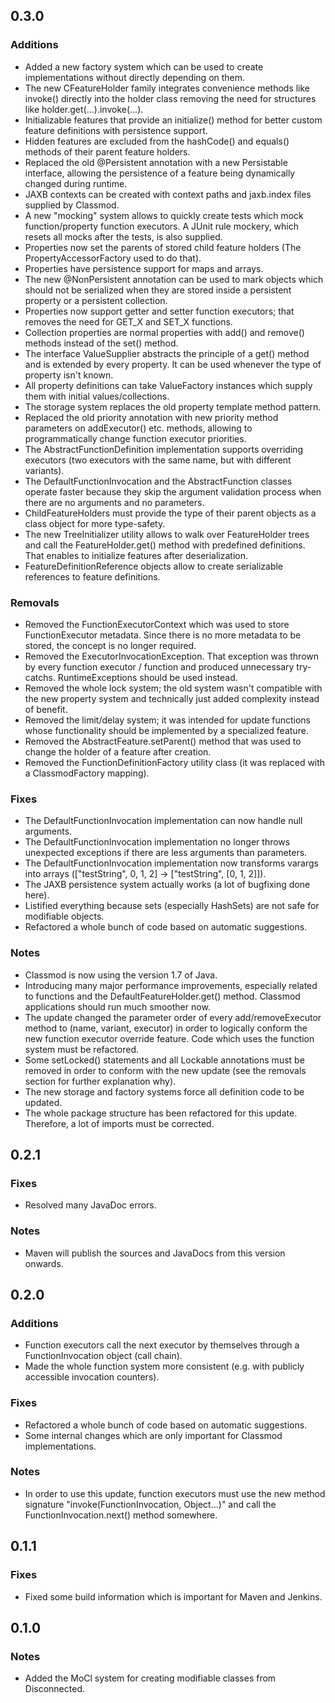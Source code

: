 0.3.0
-----

### Additions
* Added a new factory system which can be used to create implementations without directly depending on them.
* The new CFeatureHolder family integrates convenience methods like invoke() directly into the holder class removing the need for structures like holder.get(...).invoke(...).
* Initializable features that provide an initialize() method for better custom feature definitions with persistence support.
* Hidden features are excluded from the hashCode() and equals() methods of their parent feature holders.
* Replaced the old @Persistent annotation with a new Persistable interface, allowing the persistence of a feature being dynamically changed during runtime.
* JAXB contexts can be created with context paths and jaxb.index files supplied by Classmod.
* A new "mocking" system allows to quickly create tests which mock function/property function executors. A JUnit rule mockery, which resets all mocks after the tests, is also supplied.
* Properties now set the parents of stored child feature holders (The PropertyAccessorFactory used to do that).
* Properties have persistence support for maps and arrays.
* The new @NonPersistent annotation can be used to mark objects which should not be serialized when they are stored inside a persistent property or a persistent collection.
* Properties now support getter and setter function executors; that removes the need for GET_X and SET_X functions.
* Collection properties are normal properties with add() and remove() methods instead of the set() method.
* The interface ValueSupplier abstracts the principle of a get() method and is extended by every property. It can be used whenever the type of property isn't known.
* All property definitions can take ValueFactory instances which supply them with initial values/collections.
* The storage system replaces the old property template method pattern.
* Replaced the old priority annotation with new priority method parameters on addExecutor() etc. methods, allowing to programmatically change function executor priorities. 
* The AbstractFunctionDefinition implementation supports overriding executors (two executors with the same name, but with different variants).
* The DefaultFunctionInvocation and the AbstractFunction classes operate faster because they skip the argument validation process when there are no arguments and no parameters.
* ChildFeatureHolders must provide the type of their parent objects as a class object for more type-safety.
* The new TreeInitializer utility allows to walk over FeatureHolder trees and call the FeatureHolder.get() method with predefined definitions. That enables to initialize features after deserialization.
* FeatureDefinitionReference objects allow to create serializable references to feature definitions.

### Removals
* Removed the FunctionExecutorContext which was used to store FunctionExecutor metadata. Since there is no more metadata to be stored, the concept is no longer required.
* Removed the ExecutorInvocationException. That exception was thrown by every function executor / function and produced unnecessary try-catchs. RuntimeExceptions should be used instead.
* Removed the whole lock system; the old system wasn't compatible with the new property system and technically just added complexity instead of benefit.
* Removed the limit/delay system; it was intended for update functions whose functionality should be implemented by a specialized feature.
* Removed the AbstractFeature.setParent() method that was used to change the holder of a feature after creation.
* Removed the FunctionDefinitionFactory utility class (it was replaced with a ClassmodFactory mapping).

### Fixes
* The DefaultFunctionInvocation implementation can now handle null arguments.
* The DefaultFunctionInvocation implementation no longer throws unexpected exceptions if there are less arguments than parameters.
* The DefaultFunctionInvocation implementation now transforms varargs into arrays (["testString", 0, 1, 2] -> ["testString", [0, 1, 2]]).
* The JAXB persistence system actually works (a lot of bugfixing done here).
* Listified everything because sets (especially HashSets) are not safe for modifiable objects.
* Refactored a whole bunch of code based on automatic suggestions.

### Notes
* Classmod is now using the version 1.7 of Java.
* Introducing many major performance improvements, especially related to functions and the DefaultFeatureHolder.get() method. Classmod applications should run much smoother now.
* The update changed the parameter order of every add/removeExecutor method to (name, variant, executor) in order to logically conform the new function executor override feature. Code which uses the function system must be refactored.
* Some setLocked() statements and all Lockable annotations must be removed in order to conform with the new update (see the removals section for further explanation why).
* The new storage and factory systems force all definition code to be updated.
* The whole package structure has been refactored for this update. Therefore, a lot of imports must be corrected.

0.2.1
-----

### Fixes
* Resolved many JavaDoc errors.

### Notes
* Maven will publish the sources and JavaDocs from this version onwards.

0.2.0
-----

### Additions
* Function executors call the next executor by themselves through a FunctionInvocation object (call chain).
* Made the whole function system more consistent (e.g. with publicly accessible invocation counters).

### Fixes
* Refactored a whole bunch of code based on automatic suggestions.
* Some internal changes which are only important for Classmod implementations.

### Notes
* In order to use this update, function executors must use the new method signature "invoke(FunctionInvocation, Object...)" and call the FunctionInvocation.next() method somewhere.

0.1.1
-----

### Fixes
* Fixed some build information which is important for Maven and Jenkins.

0.1.0
-----

### Notes
* Added the MoCl system for creating modifiable classes from Disconnected.
